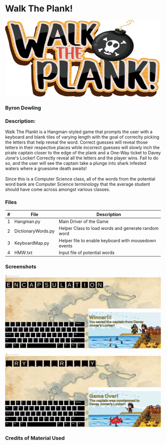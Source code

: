 # Walk The Plank!
<img src="https://github.com/Byron-Dowling/Assets/blob/main/Images/Walk%20the%20Plank.png?raw=true" width = "500" height = "250"/>

### Byron Dowling
### Description:

Walk The Plankt is a Hangman-styled game that prompts the user with a keyboard and blank tiles of varying length with the goal of correclty picking the letters that help reveal the word. Correct guesses will reveal those letters in their respective places while incorrect guesses will slowly inch the pirate captain closer to the edge of the plank and a One-Way ticket to Davey Jone's Locker! Correctly reveal all the letters and the player wins. Fail to do so, and the user will see the captain take a plunge into shark infested waters where a gruesome death awaits!
\
\
Since this is a Computer Science class, all of the words from the potential word bank are Computer Science terminology that the average student should have come across amongst various classes. 

### Files

|   #    | File                    | Description                                          |
| :---:  | ----------------------- | ---------------------------------------------------- |
|   1    | Hangman.py              | Main Driver of the Game                              |
|   2    | DictionaryWords.py      | Helper Class to load words and generate random word  |
|   3    | KeyboardMap.py          | Helper file to enable keyboard with mousedown events |
|   4    | HMW.txt                 | Input file of potential words                        |

### Screenshots

![WinnerScreen](https://github.com/Byron-Dowling/Assets/blob/main/Images/Hangman%20Winner%20Screen.png?raw=true)

![GameOver](https://github.com/Byron-Dowling/Assets/blob/main/Images/Hangman%20Game%20Over%20Screen.png?raw=true)


### Credits of Material Used
